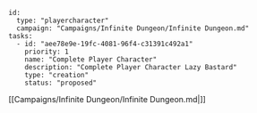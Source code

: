 
```RpgManager4
id: 
  type: "playercharacter"
  campaign: "Campaigns/Infinite Dungeon/Infinite Dungeon.md"
tasks: 
  - id: "aee78e9e-19fc-4081-96f4-c31391c492a1"
    priority: 1
    name: "Complete Player Character"
    description: "Complete Player Character Lazy Bastard"
    type: "creation"
    status: "proposed"
```

[[Campaigns/Infinite Dungeon/Infinite Dungeon.md|]]